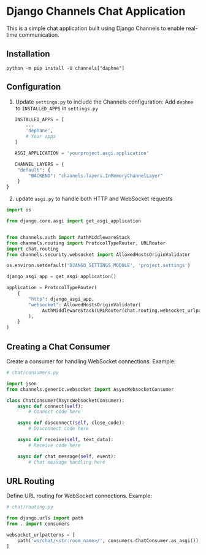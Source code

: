 
# Django Channels Chat Application

This is a simple chat application built using Django Channels to enable real-time communication.
## Installation
`python -m pip install -U channels["daphne"]`


## Configuration

1. Update `settings.py` to include the Channels configuration:
  Add `dephne` to `INSTALLED_APPS` in `settings.py`

```python
   INSTALLED_APPS = [
       ...
       'dephane',
       # Your apps
   ]

   ASGI_APPLICATION = 'yourproject.asgi.application'

   CHANNEL_LAYERS = {
    "default": {
        "BACKEND": "channels.layers.InMemoryChannelLayer"
    }
}
 ```

2. update `asgi.py` to handle both HTTP and WebSocket requests

```python
import os

from django.core.asgi import get_asgi_application


from channels.auth import AuthMiddlewareStack
from channels.routing import ProtocolTypeRouter, URLRouter
import chat.routing
from channels.security.websocket import AllowedHostsOriginValidator

os.environ.setdefault('DJANGO_SETTINGS_MODULE', 'project.settings')

django_asgi_app = get_asgi_application()

application = ProtocolTypeRouter(
    {
        "http": django_asgi_app,
        "websocket": AllowedHostsOriginValidator(
             AuthMiddlewareStack(URLRouter(chat.routing.websocket_urlpatterns))
        ),
    }
)
```


## Creating a Chat Consumer

Create a consumer for handling WebSocket connections. Example:

```python
# chat/consumers.py

import json
from channels.generic.websocket import AsyncWebsocketConsumer

class ChatConsumer(AsyncWebsocketConsumer):
    async def connect(self):
        # Connect code here

    async def disconnect(self, close_code):
        # Disconnect code here

    async def receive(self, text_data):
        # Receive code here

    async def chat_message(self, event):
        # Chat message handling here
```


## URL Routing

Define URL routing for WebSocket connections. Example:

```python
# chat/routing.py

from django.urls import path
from . import consumers

websocket_urlpatterns = [
    path('ws/chat/<str:room_name>/', consumers.ChatConsumer.as_asgi()),
]
```


